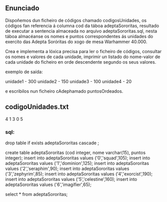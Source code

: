 ## Enunciado
Dispoñemos dun ficheiro de códigos chamado codigosUnidades, os códigos fan referencia á columna cod da táboa adeptaSororitas,
resultado de executar a sentencia almaceada no arquivo adeptaSororitas.sql, nesta táboa almacéanse os nomes e puntos correspondentes
ás unidades do exercito das Adepta Soróritas do xogo de mesa Warhammer 40.000.

Crea e implementa a lóxica precisa para ler o ficheiro de códigos, consultar os nomes e valores de cada unidade, imprimir un listado do nome-valor
de cada unidade do ficheiro en orde descendente segundo os seus valores.

exemplo de saída:

unidade1 - 300
unidade2 - 150
unidade3 - 100
unidade4 - 20


e escribilos nun ficheiro cAdephamado puntosOrdeados.

## codigoUnidades.txt
4
1
3
0
5


### sql:

drop table if exists adeptaSororitas cascade ;


create table adeptaSororitas (cod integer, nome varchar(15), puntos integer);
insert into adeptaSororitas values ('0','squad',105);
insert into adeptaSororitas values ('1','dominion',125);
insert into adeptaSororitas values ('2','seraphim',90);
insert into adeptaSororitas values ('3','zephyrim',85);
insert into adeptaSororitas values ('4','exorcist',190);
insert into adeptaSororitas values ('5','celestine',160);
insert into adeptaSororitas values ('6','imagifier',65);


select * from adeptaSororitas;